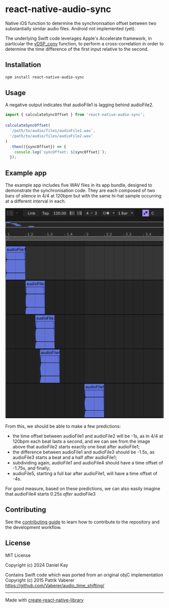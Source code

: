 # react-native-audio-sync

Native iOS function to determine the synchronisation offset between two substantially similar audio files.
Android not implemented (yet).

The underlying Swift code leverages Apple's Accelerate framework, in particular the
[vDSP_conv](https://developer.apple.com/documentation/accelerate/1450516-vdsp_conv) function, to perform a
cross-correlation in order to determine the time difference of the first input relative to the second.

## Installation

```sh
npm install react-native-audio-sync
```

## Usage

A negative output indicates that audioFile1 is lagging behind audioFile2.

```js
import { calculateSyncOffset } from 'react-native-audio-sync';

calculateSyncOffset(
  `/path/to/audio/files/audioFile1.wav`,
  '/path/to/audio/files/audioFile2.wav'
)
  .then(({syncOffset}) => {
    console.log(`syncOffset: ${syncOffset}`);
  });
```

## Example app

The example app includes five WAV files in its app bundle, designed to demonstrate the synchronisation code.
They are each composed of two bars of silence in 4/4 at 120bpm but with the same hi-hat sample occurring at a different
interval in each.

![example-audio-files.png](example-audio-files.png)

From this, we should be able to make a few predictions:
- the time offset between audioFile1 and audioFile2 will be -1s, as in 4/4 at 120bpm each beat lasts a second, and we
can see from the image above that audioFile2 starts exactly one beat after audioFile1;
- the difference between audioFile1 and audioFile3 should be -1.5s, as audioFile3 starts a beat and a half after
audioFile1;
- subdividing again, audioFile1 and audioFile4 should have a time offset of -1.75s, and finally;
- audioFile5, starting a full bar after audioFile1, will have a time offset of -4s.

For good measure, based on these predictions, we can also easily imagine that audioFile4 starts 0.25s _after_ audioFile3

## Contributing

See the [contributing guide](CONTRIBUTING.md) to learn how to contribute to the repository and the development workflow.

## License

MIT License

Copyright (c) 2024 Daniel Kay

Contains Swift code which was ported from an original objC implementation
Copyright (c) 2015 Patrik Vaberer
https://github.com/Vaberer/audio_time_shifting/

---

Made with [create-react-native-library](https://github.com/callstack/react-native-builder-bob)

